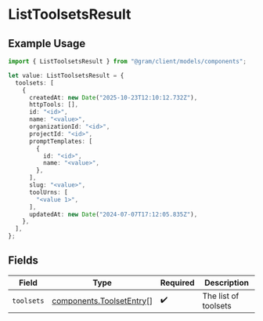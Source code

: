 # ListToolsetsResult

## Example Usage

```typescript
import { ListToolsetsResult } from "@gram/client/models/components";

let value: ListToolsetsResult = {
  toolsets: [
    {
      createdAt: new Date("2025-10-23T12:10:12.732Z"),
      httpTools: [],
      id: "<id>",
      name: "<value>",
      organizationId: "<id>",
      projectId: "<id>",
      promptTemplates: [
        {
          id: "<id>",
          name: "<value>",
        },
      ],
      slug: "<value>",
      toolUrns: [
        "<value 1>",
      ],
      updatedAt: new Date("2024-07-07T17:12:05.835Z"),
    },
  ],
};
```

## Fields

| Field                                                                | Type                                                                 | Required                                                             | Description                                                          |
| -------------------------------------------------------------------- | -------------------------------------------------------------------- | -------------------------------------------------------------------- | -------------------------------------------------------------------- |
| `toolsets`                                                           | [components.ToolsetEntry](../../models/components/toolsetentry.md)[] | :heavy_check_mark:                                                   | The list of toolsets                                                 |